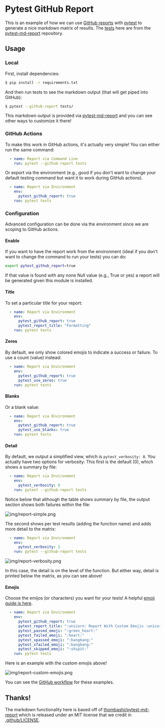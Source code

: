 # Pytest GitHub Report

This is an example of how we can use [GitHub reports]() with [pytest](https://github.com/thombashi/pytest-md-report) to
generate a nice markdown matrix of results. The [tests](tests) here are from the [pytest-md-report](https://github.com/thombashi/pytest-md-report)
repository.

## Usage

### Local

First, install dependencies:

```bash
$ pip install -r requirements.txt
```

And then run tests to see the markdown output (that will get piped into GitHub):

```bash
$ pytest --github-report tests/
```

This markdown output is provided via [pytest-md-report](https://github.com/thombashi/pytest-md-report)
and you can see other ways to customize it there!

### GitHub Actions

To make this work in GitHub actions, it's actually very simple! You can either
run the same command:

```yaml
  - name: Report via Command Line
    run: pytest --github-report tests
```

Or export via the environment (e.g., good if you don't want to change your default
testing command but want it to work during GitHub actions).

```yaml
  - name: Report via Environment
    env:
      pytest_github_report: true
    run: pytest tests
```

### Configuration

Advanced configuration can be done via the environment since we are scoping to GitHub
actions.

#### Enable

If you want to have the report work from the environment (ideal if you don't want to
change the command to run your tests) you can do:

```bash
export pytest_github_report=true
```

If that value is found with any none Null value (e.g., True or yes) a report
will be generated given this module is installed.

#### Title

To set a particular title for your report:

```yaml
  - name: Report via Environment
    env:
      pytest_github_report: true
      pytest_report_title: "Formatting"
    run: pytest tests
```

#### Zeros

By default, we only show colored emojis to indicate a success or failure.
To use a count (value) instead:


```yaml
  - name: Report via Environment
    env:
      pytest_github_report: true
      pytest_use_zeros: true
    run: pytest tests
```

#### Blanks

Or a blank value:

```yaml
  - name: Report via Environment
    env:
      pytest_github_report: true
      pytest_use_blanks: true
    run: pytest tests
```

#### Detail

By default, we output a simplified view, which is `pytest_verbosity: 0`. You actually have two options for verbosity:
This first is the default (0), which shows a summary by file:

```yaml
  - name: Report via Environment
    env:
      pytest_verbosity: 0
    run: pytest --github-report tests
```
Notice below that although the table shows summary by file, the output section shows both failures
within the file:

![img/report-simple.png](img/report-simple.png)

The second shows per test results (adding the function name) and adds more detail to the matrix:

```yaml
  - name: Report via Environment
    env:
      pytest_verbosity: 2
    run: pytest --github-report tests
```

![img/report-verbosity.png](img/report-verbosity.png)

In this case, the detail is on the level of the function.
But either way, detail is printed below the matrix, as you can see above!


#### Emojis

Choose the emijos (or characters) you want for your tests! A helpful
[emoji guide is here](https://gist.github.com/rxaviers/7360908).

```yaml
  - name: Report via Environment
    env:
      pytest_github_report: true
      pytest_report_title: ":unicorn: Report With Custom Emojis :unicorn:"
      pytest_passed_emoji: ":green_heart:"
      pytest_failed_emoji: ":heart:"
      pytest_xpassed_emoji: ":bangbang:"
      pytest_xfailed_emoji: ":bangbang:"
      pytest_skipped_emoji: ":shipit:"
    run: pytest tests
```

Here is an example with the custom emojis above!

![img/report-custom-emojis.png](img/report-custom-emojis.png)

You can see the [GitHub workflow](.github/workflows/main.yml)
for these examples.


## Thanks!

The markdown functionality here is based off of [thombashi/pytest-md-report](https://github.com/thombashi/pytest-md-report)
which is released under an MIT license that we credit in [.github/LICENSE](.github/LICENSE).
